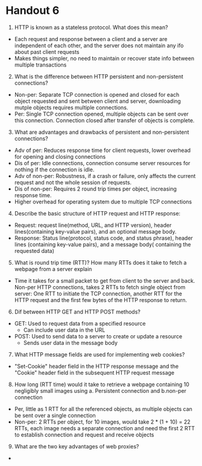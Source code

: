 # Handout 6
1) HTTP is known as a stateless protocol. What does this mean?
  * Each request and response between a client and a server are independent of each other, and the server does not maintain any ifo about past client requests
  * Makes things simpler, no need to maintain or recover state info between multiple transactions
2) What is the difference between HTTP persistent and non-persistent connections?
  * Non-per: Separate TCP connection is opened and closed for each object requested and sent between client and server, downloading mutple objects requires multiple connections.
  * Per: Single TCP connection opened, multiple objects can be sent over this connection. Connection closed after transfer of objects is complete.
3) What are advantages and drawbacks of persistent and non-persistent connections?
  * Adv of per: Reduces response time for client requests, lower overhead for opening and closing connections
  * Dis of per: Idle connections, connection consume server resources for nothing if the connection is idle.
  * Adv of non-per: Robustness, if a crash or failure, only affects the current request and not the whole session of requests. 
  * Dis of non-per: Requires 2 round trip times per object, increasing response time.
  * Higher overhead for operating system due to multiple TCP connections
4) Describe the basic structure of HTTP request and HTTP response:
  * Request: request line(method, URL, and HTTP version), header lines(containing key-value pairs), and an optional message body.
  * Response: Status line(protocol, status code, and status phrase), header lines (containing key-value pairs), and a message body( containing the requested data)
5) What is round trip time (RTT)? How many RTTs does it take to fetch a webpage from a server explain
  * Time it takes for a small packet to get from client to the server and back. Non-per HTTP connections, takes 2 RTTs to fetch single object from server: One RTT to initiate the TCP connection, another RTT for the HTTP request and the first few bytes of the HTTP response to return.
6) Dif between HTTP GET and HTTP POST methods?
  * GET: Used to request data from a specified resource
    * Can include user data in the URL
  * POST: Used to send data to a server to create or update a resource
    * Sends user data in the message body
7) What HTTP message fields are used for implementing web cookies?
  * "Set-Cookie" header field in the HTTP response message and the "Cookie" header field in the subsequent HTTP request message
8) How long (RTT time) would it take to retrieve a webpage containing 10 negligibly small images using a. Persistent connection and b.non-per connection
  * Per, little as 1 RTT for all the referenced objects, as multiple objects can be sent over a single connection
  * Non-per: 2 RTTs per object, for 10 images, would take 2 * (1 + 10) = 22 RTTs, each image needs a separate connection and need the first 2 RTT to establish connection and request and receive objects
9) What are the two key advantages of web proxies?
  *
